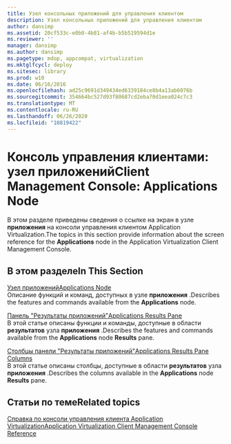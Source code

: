 ```yaml
---
title: Узел консольных приложений для управления клиентом
description: Узел консольных приложений для управления клиентом
author: dansimp
ms.assetid: 20cf533c-e0b0-4b81-af4b-b5b519594d1e
ms.reviewer: ''
manager: dansimp
ms.author: dansimp
ms.pagetype: mdop, appcompat, virtualization
ms.mktglfcycl: deploy
ms.sitesec: library
ms.prod: w10
ms.date: 06/16/2016
ms.openlocfilehash: ad25c9691d349434ed6339184ce8b4a13ab6076b
ms.sourcegitcommit: 354664bc527d93f80687cd2eba70d1eea024c7c3
ms.translationtype: MT
ms.contentlocale: ru-RU
ms.lasthandoff: 06/26/2020
ms.locfileid: "10819422"
---
```

# <span data-ttu-id="65b23-103">Консоль управления клиентами: узел приложений</span><span class="sxs-lookup"><span data-stu-id="65b23-103">Client Management Console: Applications Node</span></span>


<span data-ttu-id="65b23-104">В этом разделе приведены сведения о ссылке на экран в узле **приложения** на консоли управления клиентом Application Virtualization.</span><span class="sxs-lookup"><span data-stu-id="65b23-104">The topics in this section provide information about the screen reference for the **Applications** node in the Application Virtualization Client Management Console.</span></span>

## <span data-ttu-id="65b23-105">В этом разделе</span><span class="sxs-lookup"><span data-stu-id="65b23-105">In This Section</span></span>


<a href="" id="applications-node"></a>[<span data-ttu-id="65b23-106">Узел приложений</span><span class="sxs-lookup"><span data-stu-id="65b23-106">Applications Node</span></span>](applications-node.md)  
<span data-ttu-id="65b23-107">Описание функций и команд, доступных в узле **приложения** .</span><span class="sxs-lookup"><span data-stu-id="65b23-107">Describes the features and commands available from the **Applications** node.</span></span>

<a href="" id="applications-results-pane"></a>[<span data-ttu-id="65b23-108">Панель "Результаты приложений"</span><span class="sxs-lookup"><span data-stu-id="65b23-108">Applications Results Pane</span></span>](applications-results-pane.md)  
<span data-ttu-id="65b23-109">В этой статье описаны функции и команды, доступные в области **результатов** узла **приложения** .</span><span class="sxs-lookup"><span data-stu-id="65b23-109">Describes the features and commands available from the **Applications** node **Results** pane.</span></span>

<a href="" id="applications-results-pane-columns"></a>[<span data-ttu-id="65b23-110">Столбцы панели "Результаты приложений"</span><span class="sxs-lookup"><span data-stu-id="65b23-110">Applications Results Pane Columns</span></span>](applications-results-pane-columns.md)  
<span data-ttu-id="65b23-111">В этой статье описаны столбцы, доступные в области **результатов** узла **приложения** .</span><span class="sxs-lookup"><span data-stu-id="65b23-111">Describes the columns available in the **Applications** node **Results** pane.</span></span>

## <span data-ttu-id="65b23-112">Статьи по теме</span><span class="sxs-lookup"><span data-stu-id="65b23-112">Related topics</span></span>


[<span data-ttu-id="65b23-113">Справка по консоли управления клиента Application Virtualization</span><span class="sxs-lookup"><span data-stu-id="65b23-113">Application Virtualization Client Management Console Reference</span></span>](application-virtualization-client-management-console-reference.md)

 

 





